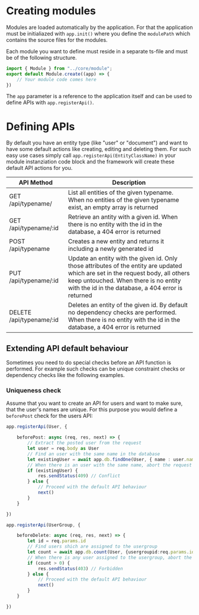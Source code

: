 # Creating modules

Modules are loaded automatically by the application. For that the application must be initialiazed with `app.init()` where you define the `modulePath` which contains the source files for the modules.

Each module you want to define must reside in a separate ts-file and must be of the following structure.

```typescript
import { Module } from "../core/module";
export default Module.create((app) => {
    // Your module code comes here
})
```

The `app` parameter is a reference to the application itself and can be used to define APIs with `app.registerApi()`.

# Defining APIs

By default you have an entity type (like "user" or "document") and want to have some default actions like creating, editing and deleting them. For such easy use cases simply call `app.registerApi(EntityClassName)` in your module instanziation code block and the framework will create these default API actions for you.

| API Method | Description |
|-|-|
| GET /api/typename/ | List all entities of the given typename. When no entities of the given typename exist, an empty array is returned |
| GET /api/typename/:id | Retrieve an antity with a given id. When there is no entity with the id in the database, a 404 error is returned |
| POST /api/typename | Creates a new entity and returns it including a newly generated id |
| PUT /api/typename/:id | Update an entity with the given id. Only those attributes of the entity are updated which are set in the request body, all others keep untouched. When there is no entity with the id in the database, a 404 error is returned |
| DELETE /api/typename/:id | Deletes an entity of the given id. By default no dependency checks are performed. When there is no entity with the id in the database, a 404 error is returned |

## Extending API default behaviour

Sometimes you need to do special checks before an API function is performed. For example such checks can be unique constraint checks or dependency checks like the following examples.

### Uniqueness check

Assume that you want to create an API for users and want to make sure, that the user's names are unique. For this purpose you would define a `beforePost` check for the users API:

```typescript
app.registerApi(User, {

    beforePost: async (req, res, next) => {
        // Extract the posted user from the request
        let user = req.body as User
        // Find an user with the same name in the database
        let existingUser = await app.db.findOne(User, { name : user.name } as User)
        // When there is an user with the same name, abort the request with an error code
        if (existingUser) {
            res.sendStatus(409) // Conflict
        } else {
            // Proceed with the default API behaviour
            next()
        }
    }

})
```

```typescript
app.registerApi(UserGroup, {

    beforeDelete: async (req, res, next) => {
        let id = req.params.id
        // Find users shich are assigned to the usergroup
        let count = await app.db.count(User, {usergroupid:req.params.id})
        // When there is any user assigned to the usergroup, abort the request with an error code
        if (count > 0) {
            res.sendStatus(403) // Forbidden
        } else {
            // Proceed with the default API behaviour
            next()
        }
    }

})
```
